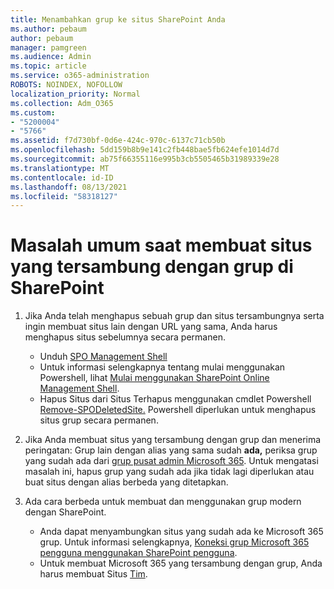 ```yaml
---
title: Menambahkan grup ke situs SharePoint Anda
ms.author: pebaum
author: pebaum
manager: pamgreen
ms.audience: Admin
ms.topic: article
ms.service: o365-administration
ROBOTS: NOINDEX, NOFOLLOW
localization_priority: Normal
ms.collection: Adm_O365
ms.custom:
- "5200004"
- "5766"
ms.assetid: f7d730bf-0d6e-424c-970c-6137c71cb50b
ms.openlocfilehash: 5dd159b8b9e141c2fb448bae5fb624efe1014d7d
ms.sourcegitcommit: ab75f66355116e995b3cb5505465b31989339e28
ms.translationtype: MT
ms.contentlocale: id-ID
ms.lasthandoff: 08/13/2021
ms.locfileid: "58318127"
---
```

# <a name="common-issues-when-creating-a-group-connected-site-in-sharepoint"></a>Masalah umum saat membuat situs yang tersambung dengan grup di SharePoint

1. Jika Anda telah menghapus sebuah grup dan situs tersambungnya serta ingin membuat situs lain dengan URL yang sama, Anda harus menghapus situs sebelumnya secara permanen.

   - Unduh [SPO Management Shell](https://support.office.com/article/introduction-to-the-sharepoint-online-management-shell-c16941c3-19b4-4710-8056-34c034493429)
   - Untuk informasi selengkapnya tentang mulai menggunakan Powershell, lihat [Mulai menggunakan SharePoint Online Management Shell](https://docs.microsoft.com/powershell/module/sharepoint-online/remove-sposite).
   - Hapus Situs dari Situs Terhapus menggunakan cmdlet Powershell [Remove-SPODeletedSite.](https://docs.microsoft.com/powershell/module/sharepoint-online/remove-sposite?view=sharepoint-ps) Powershell diperlukan untuk menghapus situs grup secara permanen.

1. Jika Anda membuat situs yang tersambung dengan grup dan menerima peringatan: Grup lain dengan alias yang sama sudah **ada,** periksa grup yang sudah ada dari [grup pusat admin Microsoft 365](https://admin.microsoft.com/AdminPortal/Home#/groups). Untuk mengatasi masalah ini, hapus grup yang sudah ada jika tidak lagi diperlukan atau buat situs dengan alias berbeda yang ditetapkan.

1. Ada cara berbeda untuk membuat dan menggunakan grup modern dengan SharePoint.

   - Anda dapat menyambungkan situs yang sudah ada ke Microsoft 365 grup. Untuk informasi selengkapnya, [Koneksi grup Microsoft 365 pengguna menggunakan SharePoint pengguna](https://docs.microsoft.com/sharepoint/dev/transform/modernize-connect-to-office365-group#connect-an-office-365-group-using-the-sharepoint-user-interface).
   - Untuk membuat Microsoft 365 yang tersambung dengan grup, Anda harus membuat Situs [Tim](https://admin.microsoft.com/sharepoint).
